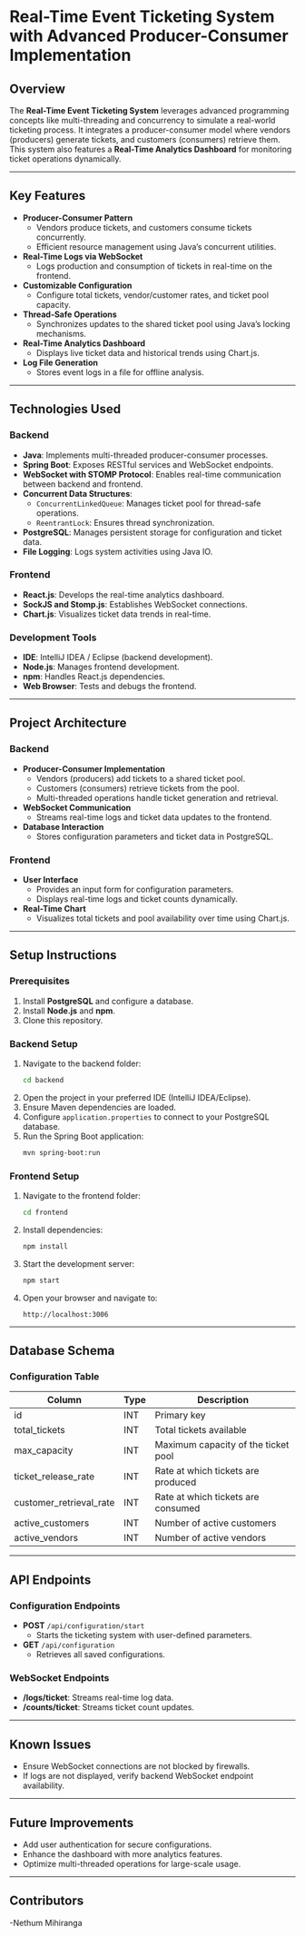 
# Real-Time Event Ticketing System with Advanced Producer-Consumer Implementation

## Overview

The **Real-Time Event Ticketing System** leverages advanced programming concepts like multi-threading and concurrency to simulate a real-world ticketing process. It integrates a producer-consumer model where vendors (producers) generate tickets, and customers (consumers) retrieve them. This system also features a **Real-Time Analytics Dashboard** for monitoring ticket operations dynamically.

---

## Key Features

- **Producer-Consumer Pattern**
  - Vendors produce tickets, and customers consume tickets concurrently.
  - Efficient resource management using Java’s concurrent utilities.
- **Real-Time Logs via WebSocket**
  - Logs production and consumption of tickets in real-time on the frontend.
- **Customizable Configuration**
  - Configure total tickets, vendor/customer rates, and ticket pool capacity.
- **Thread-Safe Operations**
  - Synchronizes updates to the shared ticket pool using Java’s locking mechanisms.
- **Real-Time Analytics Dashboard**
  - Displays live ticket data and historical trends using Chart.js.
- **Log File Generation**
  - Stores event logs in a file for offline analysis.

---

## Technologies Used

### Backend

- **Java**: Implements multi-threaded producer-consumer processes.
- **Spring Boot**: Exposes RESTful services and WebSocket endpoints.
- **WebSocket with STOMP Protocol**: Enables real-time communication between backend and frontend.
- **Concurrent Data Structures**:
  - `ConcurrentLinkedQueue`: Manages ticket pool for thread-safe operations.
  - `ReentrantLock`: Ensures thread synchronization.
- **PostgreSQL**: Manages persistent storage for configuration and ticket data.
- **File Logging**: Logs system activities using Java IO.

### Frontend

- **React.js**: Develops the real-time analytics dashboard.
- **SockJS and Stomp.js**: Establishes WebSocket connections.
- **Chart.js**: Visualizes ticket data trends in real-time.

### Development Tools

- **IDE**: IntelliJ IDEA / Eclipse (backend development).
- **Node.js**: Manages frontend development.
- **npm**: Handles React.js dependencies.
- **Web Browser**: Tests and debugs the frontend.

---

## Project Architecture

### Backend

- **Producer-Consumer Implementation**
  - Vendors (producers) add tickets to a shared ticket pool.
  - Customers (consumers) retrieve tickets from the pool.
  - Multi-threaded operations handle ticket generation and retrieval.
- **WebSocket Communication**
  - Streams real-time logs and ticket data updates to the frontend.
- **Database Interaction**
  - Stores configuration parameters and ticket data in PostgreSQL.

### Frontend

- **User Interface**
  - Provides an input form for configuration parameters.
  - Displays real-time logs and ticket counts dynamically.
- **Real-Time Chart**
  - Visualizes total tickets and pool availability over time using Chart.js.

---

## Setup Instructions

### Prerequisites

1. Install **PostgreSQL** and configure a database.
2. Install **Node.js** and **npm**.
3. Clone this repository.

### Backend Setup

1. Navigate to the backend folder:
   ```bash
   cd backend
   ```
2. Open the project in your preferred IDE (IntelliJ IDEA/Eclipse).
3. Ensure Maven dependencies are loaded.
4. Configure `application.properties` to connect to your PostgreSQL database.
5. Run the Spring Boot application:
   ```bash
   mvn spring-boot:run
   ```

### Frontend Setup

1. Navigate to the frontend folder:
   ```bash
   cd frontend
   ```
2. Install dependencies:
   ```bash
   npm install
   ```
3. Start the development server:
   ```bash
   npm start
   ```
4. Open your browser and navigate to:
   ```
   http://localhost:3006
   ```

---

## Database Schema

### Configuration Table

| Column                    | Type | Description                         |
| ------------------------- | ---- | ----------------------------------- |
| id                        | INT  | Primary key                         |
| total\_tickets            | INT  | Total tickets available             |
| max\_capacity             | INT  | Maximum capacity of the ticket pool |
| ticket\_release\_rate     | INT  | Rate at which tickets are produced  |
| customer\_retrieval\_rate | INT  | Rate at which tickets are consumed  |
| active\_customers         | INT  | Number of active customers          |
| active\_vendors           | INT  | Number of active vendors            |

---

## API Endpoints

### Configuration Endpoints

- **POST** `/api/configuration/start`
  - Starts the ticketing system with user-defined parameters.
- **GET** `/api/configuration`
  - Retrieves all saved configurations.

### WebSocket Endpoints

- **/logs/ticket**: Streams real-time log data.
- **/counts/ticket**: Streams ticket count updates.

---

## Known Issues

- Ensure WebSocket connections are not blocked by firewalls.
- If logs are not displayed, verify backend WebSocket endpoint availability.

---

## Future Improvements

- Add user authentication for secure configurations.
- Enhance the dashboard with more analytics features.
- Optimize multi-threaded operations for large-scale usage.

---

## Contributors

-Nethum Mihiranga
